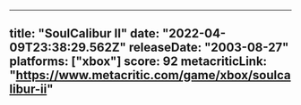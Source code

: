 
---
title: "SoulCalibur II"
date: "2022-04-09T23:38:29.562Z"
releaseDate: "2003-08-27"
platforms: ["xbox"]
score: 92
metacriticLink: "https://www.metacritic.com/game/xbox/soulcalibur-ii"
---
